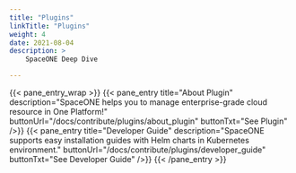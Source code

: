 ```yaml
---
title: "Plugins"
linkTitle: "Plugins"
weight: 4
date: 2021-08-04
description: >
    SpaceONE Deep Dive

---
```


{{< pane_entry_wrap >}}
{{< pane_entry title="About Plugin" description="SpaceONE helps you to manage enterprise-grade cloud resource in One Platform!" buttonUrl="/docs/contribute/plugins/about_plugin" buttonTxt="See Plugin" />}}
{{< pane_entry title="Developer Guide" description="SpaceONE supports easy installation guides with Helm charts in Kubernetes environment." buttonUrl="/docs/contribute/plugins/developer_guide" buttonTxt="See Developer Guide" />}}
{{< /pane_entry >}}
